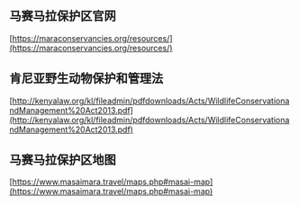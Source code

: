 ## 马赛马拉保护区官网

[https://maraconservancies.org/resources/](https://maraconservancies.org/resources/)

## 肯尼亚野生动物保护和管理法

[http://kenyalaw.org/kl/fileadmin/pdfdownloads/Acts/WildlifeConservationandManagement%20Act2013.pdf](http://kenyalaw.org/kl/fileadmin/pdfdownloads/Acts/WildlifeConservationandManagement%20Act2013.pdf)

## 马赛马拉保护区地图

[https://www.masaimara.travel/maps.php#masai-map](https://www.masaimara.travel/maps.php#masai-map)
